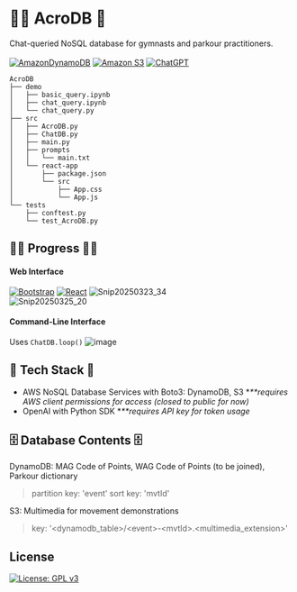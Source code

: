 # 🤸‍♂️ AcroDB 🤸

Chat-queried NoSQL database for gymnasts and parkour practitioners.<br><br>
[![AmazonDynamoDB](https://img.shields.io/badge/Amazon%20DynamoDB-4053D6?style=for-the-badge&logo=Amazon%20DynamoDB&logoColor=white)](https://aws.amazon.com/dynamodb/) [![Amazon S3](https://img.shields.io/badge/Amazon%20S3-FF9900?style=for-the-badge&logo=amazons3&logoColor=white)](https://aws.amazon.com/s3/) [![ChatGPT](https://img.shields.io/badge/chatGPT-74aa9c?style=for-the-badge&logo=openai&logoColor=white)](https://openai.com/)

```
AcroDB
├── demo
│   ├── basic_query.ipynb
│   ├── chat_query.ipynb
│   └── chat_query.py
├── src
│   ├── AcroDB.py
│   ├── ChatDB.py
│   ├── main.py
│   ├── prompts
│   │   └── main.txt
│   └── react-app
│       ├── package.json
│       └── src
│           ├── App.css
│           └── App.js
└── tests
    ├── conftest.py
    └── test_AcroDB.py
```

## 👷‍♂️ Progress 👷‍♀️

#### Web Interface

[![Bootstrap](https://img.shields.io/badge/bootstrap-%238511FA.svg?style=for-the-badge&logo=bootstrap&logoColor=white)](https://getbootstrap.com/)
[![React](https://img.shields.io/badge/react-%2320232a.svg?style=for-the-badge&logo=react&logoColor=%2361DAFB)](https://react.dev/)
![Snip20250323_34](https://github.com/user-attachments/assets/1b3a4d37-ee99-4307-af37-a0c1dbfab4d6)
<br>
![Snip20250325_20](https://github.com/user-attachments/assets/15a106e3-4364-4876-8585-68c043c0f6b3)

#### Command-Line Interface

Uses `ChatDB.loop()`
![image](https://github.com/user-attachments/assets/dcad7bb3-b835-4881-9680-c821f3d8d694)

## 🧠 Tech Stack 🤖

- AWS NoSQL Database Services with Boto3: DynamoDB, S3 \*_\*\*requires AWS client permissions for access (closed to public for now)_
- OpenAI with Python SDK \*_\*\*requires API key for token usage_

## 🗄️ Database Contents 🗄️

DynamoDB: MAG Code of Points, WAG Code of Points (to be joined), Parkour dictionary

> partition key: 'event'
> sort key: 'mvtId'

S3: Multimedia for movement demonstrations

> key: '<dynamodb_table>/\<event\>-\<mvtId\>.\<multimedia_extension\>'

## License

[![License: GPL v3](https://img.shields.io/badge/License-GPLv3-blue.svg)](https://www.gnu.org/licenses/gpl-3.0)
